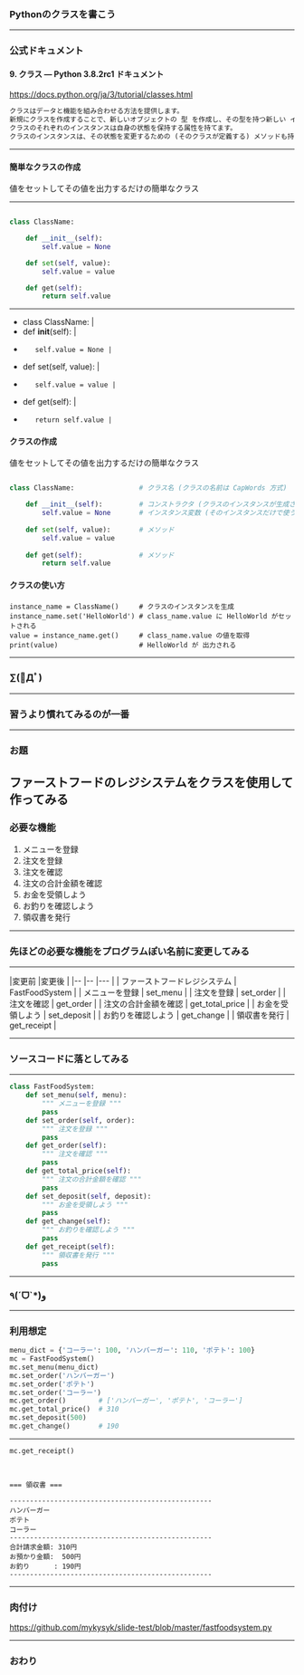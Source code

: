 ### Pythonのクラスを書こう
---

### 公式ドキュメント

#### 9. クラス — Python 3.8.2rc1 ドキュメント

https://docs.python.org/ja/3/tutorial/classes.html


```txt
クラスはデータと機能を組み合わせる方法を提供します。 
新規にクラスを作成することで、新しいオブジェクトの 型 を作成し、その型を持つ新しい インスタンス が作れます。 
クラスのそれぞれのインスタンスは自身の状態を保持する属性を持てます。 
クラスのインスタンスは、その状態を変更するための (そのクラスが定義する) メソッドも持てます。
```

---

#### 簡単なクラスの作成

値をセットしてその値を出力するだけの簡単なクラス

---

```python

class ClassName:

    def __init__(self):
        self.value = None

    def set(self, value):
        self.value = value

    def get(self):
        return self.value
```

---

- class ClassName: |
-    def __init__(self): |
-        self.value = None |
-    def set(self, value): |
-        self.value = value |
-    def get(self): |
-        return self.value |



#### クラスの作成

値をセットしてその値を出力するだけの簡単なクラス

```python

class ClassName:                # クラス名 (クラスの名前は CapWords 方式)

    def __init__(self):         # コンストラクタ (クラスのインスタンスが生成された際に呼び出される)
        self.value = None       # インスタンス変数 (そのインスタンスだけで使う属性)
        
    def set(self, value):       # メソッド
        self.value = value
        
    def get(self):              # メソッド
        return self.value
```

#### クラスの使い方 

```
instance_name = ClassName()     # クラスのインスタンスを生成
instance_name.set('HelloWorld') # class_name.value に HelloWorld がセットされる
value = instance_name.get()     # class_name.value の値を取得
print(value)                    # HelloWorld が 出力される
```

---

### ∑(ﾟДﾟ)

---

### 習うより慣れてみるのが一番

---

### お題

ファーストフードのレジシステムをクラスを使用して作ってみる
---

### 必要な機能

1. メニューを登録
1. 注文を登録
1. 注文を確認
1. 注文の合計金額を確認
1. お金を受領しよう
1. お釣りを確認しよう
1. 領収書を発行

---

### 先ほどの必要な機能をプログラムぽい名前に変更してみる

---

|変更前                |変更後 |
|--                   |-- |--- |
| ファーストフードレジシステム | FastFoodSystem | 
| メニューを登録          | set_menu |
| 注文を登録            | set_order |
| 注文を確認            | get_order |
| 注文の合計金額を確認    | get_total_price |
| お金を受領しよう        | set_deposit |
| お釣りを確認しよう       | get_change |
| 領収書を発行          | get_receipt |

---

### ソースコードに落としてみる

---

```python
class FastFoodSystem:
    def set_menu(self, menu):
        """ メニューを登録 """
        pass
    def set_order(self, order):
        """ 注文を登録 """
        pass
    def get_order(self):
        """ 注文を確認 """
        pass
    def get_total_price(self):
        """ 注文の合計金額を確認 """
        pass
    def set_deposit(self, deposit):
        """ お金を受領しよう """
        pass
    def get_change(self):
        """ お釣りを確認しよう """
        pass
    def get_receipt(self):
        """ 領収書を発行 """
        pass
```
---

### ٩(ˊᗜˋ*)و 

---

### 利用想定

```python
menu_dict = {'コーラー': 100, 'ハンバーガー': 110, 'ポテト': 100}
mc = FastFoodSystem()
mc.set_menu(menu_dict)
mc.set_order('ハンバーガー')
mc.set_order('ポテト')
mc.set_order('コーラー')
mc.get_order()        # ['ハンバーガー', 'ポテト', 'コーラー']
mc.get_total_price()  # 310
mc.set_deposit(500)
mc.get_change()       # 190

```
---


```python
mc.get_receipt()
```


```


=== 領収書 ===

--------------------------------------------------
ハンバーガー
ポテト
コーラー
--------------------------------------------------
合計請求金額: 310円
お預かり金額:  500円
お釣り      : 190円
--------------------------------------------------
```

---

### 肉付け

https://github.com/mykysyk/slide-test/blob/master/fastfoodsystem.py

---

### おわり
